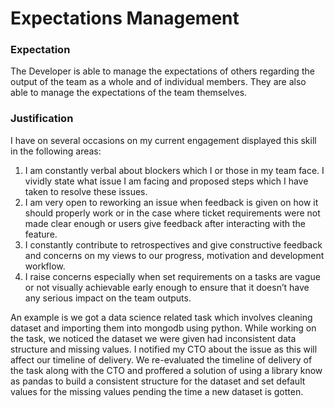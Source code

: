 # Expectations Management

### Expectation
The Developer is able to manage the expectations of others regarding the output of the team as a whole and of individual members. They are also able to manage the expectations of the team themselves.

### Justification
I have on several occasions on my current engagement displayed this skill in the following areas:


1. I am constantly verbal about blockers which I or those in my team face. I vividly state what issue I am facing and proposed steps which I have taken to resolve these issues.
2. I am very open to reworking an issue when feedback is given on how it should properly work or in the case where ticket requirements were not made clear enough or users give feedback after interacting with the feature.
3. I constantly contribute to retrospectives and give constructive feedback and concerns on my views to our progress, motivation and development workflow.
4. I raise concerns especially when set requirements on a tasks are vague or not visually achievable early enough to ensure that it doesn’t have any serious impact on the team outputs.

An example is we got a data science related task which involves cleaning dataset and importing them into mongodb using python.  While working on the task, we noticed the dataset we were given had inconsistent data structure and missing values. I notified my CTO about the issue as this will affect our timeline of delivery. We re-evaluated the timeline of delivery of the task  along with the CTO and proffered a solution of using a library know as pandas to build a consistent structure for the dataset and set default values for the missing values pending the time a new dataset is gotten.
